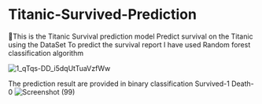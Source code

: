 # Titanic-Survived-Prediction

🌟This is the Titanic Survival prediction model 
Predict survival on the Titanic using the DataSet
To predict the survival report I have used Random forest classification algorithm

![1_qTqs-DD_i5dqUtTuaVzfWw](https://github.com/dharshu2323/Titanic-Survived-Prediction/assets/104815447/843ef518-9320-41a5-be54-4c6174060432)

The prediction result are provided in binary classification 
Survived-1
Death-0
![Screenshot (99)](https://github.com/dharshu2323/Titanic-Survived-Prediction/assets/104815447/d54000de-3fd8-4e2b-b516-66f382fe1466)
